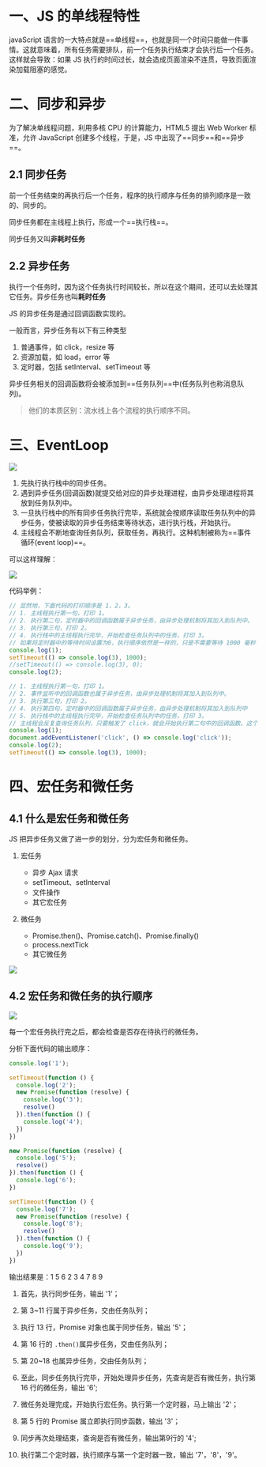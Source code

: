 # 一、JS 的单线程特性

javaScript 语言的一大特点就是==单线程==，也就是同一个时间只能做一件事情。这就意味着，所有任务需要排队，前一个任务执行结束才会执行后一个任务。这样就会导致：如果 JS 执行的时间过长，就会造成页面渲染不连贯，导致页面渲染加载阻塞的感觉。

# 二、同步和异步

为了解决单线程问题，利用多核 CPU 的计算能力，HTML5 提出 Web Worker 标准，允许 JavaScript 创建多个线程，于是，JS 中出现了==同步==和==异步==。

## 2.1 同步任务

前一个任务结束的再执行后一个任务，程序的执行顺序与任务的排列顺序是一致的、同步的。

同步任务都在主线程上执行，形成一个==执行栈==。

同步任务又叫**非耗时任务**

## 2.2 异步任务

执行一个任务时，因为这个任务执行时间较长，所以在这个期间，还可以去处理其它任务。异步任务也叫**耗时任务**

JS 的异步任务是通过回调函数实现的。

一般而言，异步任务有以下有三种类型

1. 普通事件，如 click，resize 等
2. 资源加载，如 load，error 等
3. 定时器，包括 setInterval、setTimeout 等

异步任务相关的回调函数将会被添加到==任务队列==中(任务队列也称消息队列)。

> 他们的本质区别：流水线上各个流程的执行顺序不同。

# 三、EventLoop

![](https://gitee.com/jaydensoong/imgsrc/raw/master/test.drawio.png)

1. 先执行执行栈中的同步任务。
2. 遇到异步任务(回调函数)就提交给对应的异步处理进程，由异步处理进程将其放到任务队列中。
3. 一旦执行栈中的所有同步任务执行完毕，系统就会按顺序读取任务队列中的异步任务，使被读取的异步任务结束等待状态，进行执行栈，开始执行。
4. 主线程会不断地查询任务队列，获取任务，再执行。这种机制被称为==事件循环(event loop)==。

可以这样理解：

![](https://gitee.com/jaydensoong/imgsrc/raw/master/lijie.png)

代码举例：

```javascript
// 显然地，下面代码的打印顺序是 1，2，3。
// 1. 主线程执行第一句，打印 1。
// 2. 执行第二句，定时器中的回调函数属于异步任务，由异步处理机制将其加入到队列中。
// 3. 执行第三句，打印 2。
// 4. 执行栈中的主线程执行完毕，开始检查任务队列中的任务，打印 3。
// 如果将定时器中的等待时间设置为0，执行顺序依然是一样的，只是不需要等待 1000 毫秒
console.log(1);
setTimeout(() => console.log(3), 1000);
//setTimeout(() => console.log(3), 0);
console.log(2);
```

```javascript
// 1. 主线程执行第一句，打印 1。
// 2. 事件监听中的回调函数也属于异步任务，由异步处理机制将其加入到队列中。
// 3. 执行第三句，打印 2。
// 4. 执行第四句，定时器中的回调函数属于异步任务，由异步处理机制将其加入到队列中
// 5. 执行栈中的主线程执行完毕，开始检查任务队列中的任务，打印 3。
// 主线程会反复查询任务队列，只要触发了 click，就会开始执行第二句中的回调函数。这个过程是循环的。
console.log(1);
document.addEventListener('click', () => console.log('click'));
console.log(2);
setTimeout(() => console.log(3), 1000);
```

# 四、宏任务和微任务

## 4.1 什么是宏任务和微任务

JS 把异步任务又做了进一步的划分，分为宏任务和微任务。

1. 宏任务
   * 异步 Ajax 请求
   * setTimeout、setInterval
   * 文件操作
   * 其它宏任务

2. 微任务
   * Promise.then()、Promise.catch()、Promise.finally()
   * process.nextTick
   * 其它微任务

![](https://gitee.com/jaydensoong/imgsrc/raw/master/test.drawio1.png)

## 4.2 宏任务和微任务的执行顺序

![](https://gitee.com/jaydensoong/imgsrc/raw/master/test2.drawio.png)

每一个宏任务执行完之后，都会检查是否存在待执行的微任务。

分析下面代码的输出顺序：

```javascript
console.log('1');

setTimeout(function () {
  console.log('2');
  new Promise(function (resolve) {
    console.log('3');
    resolve()
  }).then(function () {
    console.log('4');
  })
})

new Promise(function (resolve) {
  console.log('5');
  resolve()
}).then(function () {
  console.log('6');
})

setTimeout(function () {
  console.log('7');
  new Promise(function (resolve) {
    console.log('8');
    resolve()
  }).then(function () {
    console.log('9');
  })
})
```

输出结果是：1 5 6 2 3 4 7 8 9

1. 首先，执行同步任务，输出 '1'；

2. 第 3~11 行属于异步任务，交由任务队列；

3. 执行 13 行，Promise 对象也属于同步任务，输出 '5'；

4. 第 16 行的 `.then()`属异步任务，交由任务队列；

5. 第 20~18 也属异步任务，交由任务队列；

6. 至此，同步任务执行完毕，开始处理异步任务，先查询是否有微任务，执行第 16 行的微任务，输出 '6';

7. 微任务处理完成，开始执行宏任务。执行第一个定时器，马上输出 '2'；

8. 第 5 行的 Promise 属立即执行同步函数，输出 '3'；

9. 同步再次处理结束，查询是否有微任务，输出第9行的 '4'; 
10. 执行第二个定时器，执行顺序与第一个定时器一致，输出 '7'，'8'，'9'。
